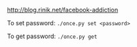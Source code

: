 http://blog.rinik.net/facebook-addiction

To set password: `./once.py set <password>`

To get password: `./once.py get`